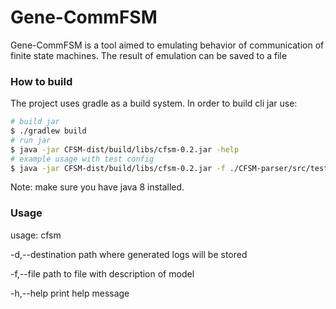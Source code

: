 # Gene-CommFSM

Gene-CommFSM is a tool aimed to emulating behavior of 
communication of finite state machines.
The result of emulation can be saved to a file

### How to build

The project uses gradle as a build system. In order to build cli jar use:

```bash
# build jar
$ ./gradlew build
# run jar 
$ java -jar CFSM-dist/build/libs/cfsm-0.2.jar -help
# example usage with test config
$ java -jar CFSM-dist/build/libs/cfsm-0.2.jar -f ./CFSM-parser/src/test/resources/cfsm.json 
```

Note: make sure you have java 8 installed.

### Usage

usage: cfsm

 -d,--destination <arg>   path where generated logs will be stored
 
 -f,--file <arg>          path to file with description of model
 
 -h,--help                print help message
